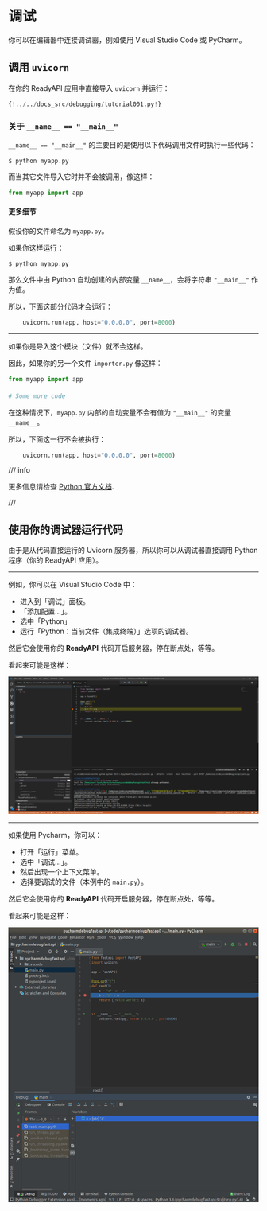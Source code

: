 # 调试

你可以在编辑器中连接调试器，例如使用 Visual Studio Code 或 PyCharm。

## 调用 `uvicorn`

在你的 ReadyAPI 应用中直接导入 `uvicorn` 并运行：

```Python hl_lines="1  15"
{!../../docs_src/debugging/tutorial001.py!}
```

### 关于 `__name__ == "__main__"`

`__name__ == "__main__"` 的主要目的是使用以下代码调用文件时执行一些代码：

<div class="termy">

```console
$ python myapp.py
```

</div>

而当其它文件导入它时并不会被调用，像这样：

```Python
from myapp import app
```

#### 更多细节

假设你的文件命名为 `myapp.py`。

如果你这样运行：

<div class="termy">

```console
$ python myapp.py
```

</div>

那么文件中由 Python 自动创建的内部变量 `__name__`，会将字符串 `"__main__"` 作为值。

所以，下面这部分代码才会运行：

```Python
    uvicorn.run(app, host="0.0.0.0", port=8000)
```

---

如果你是导入这个模块（文件）就不会这样。

因此，如果你的另一个文件 `importer.py` 像这样：

```Python
from myapp import app

# Some more code
```

在这种情况下，`myapp.py` 内部的自动变量不会有值为 `"__main__"` 的变量 `__name__`。

所以，下面这一行不会被执行：

```Python
    uvicorn.run(app, host="0.0.0.0", port=8000)
```

/// info

更多信息请检查 <a href="https://docs.python.org/3/library/__main__.html" class="external-link" target="_blank">Python 官方文档</a>.

///

## 使用你的调试器运行代码

由于是从代码直接运行的 Uvicorn 服务器，所以你可以从调试器直接调用 Python 程序（你的 ReadyAPI 应用）。

---

例如，你可以在 Visual Studio Code 中：

- 进入到「调试」面板。
- 「添加配置...」。
- 选中「Python」
- 运行「Python：当前文件（集成终端）」选项的调试器。

然后它会使用你的 **ReadyAPI** 代码开启服务器，停在断点处，等等。

看起来可能是这样：

<img src="/img/tutorial/debugging/image01.png">

---

如果使用 Pycharm，你可以：

- 打开「运行」菜单。
- 选中「调试...」。
- 然后出现一个上下文菜单。
- 选择要调试的文件（本例中的 `main.py`）。

然后它会使用你的 **ReadyAPI** 代码开启服务器，停在断点处，等等。

看起来可能是这样：

<img src="/img/tutorial/debugging/image02.png">

